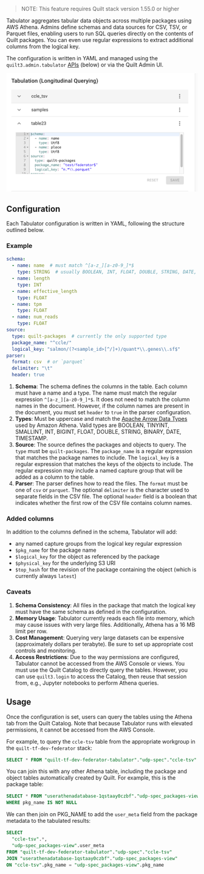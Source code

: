 <!--pytest-codeblocks:skipfile-->
<!-- markdownlint-disable-next-line first-line-h1 -->
> NOTE: This feature requires Quilt stack version 1.55.0 or higher

Tabulator aggregates tabular data objects across multiple packages using AWS
Athena. Admins define schemas and data sources for CSV, TSV, or Parquet files,
enabling users to run SQL queries directly on the contents of Quilt packages.
You can even use regular expressions to extract additional columns from the
logical key.

The configuration is written in YAML and managed using the
`quilt3.admin.tabulator` [APIs](../api-reference/Admin.md#quilt3.admin.tabulator) (below) or via the
Quilt Admin UI.

![Admin UI for setting Tabulator configuration](../imgs/admin-tabulator-config.png)

## Configuration

Each Tabulator configuration is written in YAML, following the structure
outlined below.
### Example

```yaml
schema:
  - name: name  # must match ^[a-z_][a-z0-9_]*$
    type: STRING  # usually BOOLEAN, INT, FLOAT, DOUBLE, STRING, DATE, TIMESTAMP
  - name: length
    type: INT
  - name: effective_length
    type: FLOAT
  - name: tpm
    type: FLOAT
  - name: num_reads
    type: FLOAT
source:
  type: quilt-packages  # currently the only supported type
  package_name: "^ccle/"
  logical_key: "salmon/(?<sample_id>[^/]+)/quant*\\.genes\\.sf$"
parser:
  format: csv  # or `parquet`
  delimiter: "\t"
  header: true
```

1. **Schema**: The schema defines the columns in the table. Each column must
   have a name and a type. The name must match the regular expression
   `^[a-z_][a-z0-9_]*$`.  It does not need to match the column names in the
   document.  However, if the column names are present in the document, you must
   set `header` to `true` in the parser configuration.
2. **Types**:  Must be uppercase and match the [Apache Arrow Data
Types](https://github.com/awslabs/aws-athena-query-federation/tree/master/athena-federation-sdk#datatypes)
used by Amazon Athena.  Valid types are BOOLEAN, TINYINT, SMALLINT, INT, BIGINT,
FLOAT, DOUBLE, STRING, BINARY, DATE, TIMESTAMP.
3. **Source**: The source defines the packages and objects to query. The `type`
   must be `quilt-packages`. The `package_name` is a regular expression that
   matches the package names to include. The `logical_key` is a regular
   expression that matches the keys of the objects to include. The regular
   expression may include a named capture group that will be added as a column
   to the table.
4. **Parser**: The parser defines how to read the files. The `format` must be
   one of `csv` or `parquet`. The optional `delimiter` is the character used to
   separate fields in the CSV file. The optional `header` field is a boolean
   that indicates whether the first row of the CSV file contains column names.

### Added columns

In addition to the columns defined in the schema, Tabulator will add:

- any named capture groups from the logical key regular expression
- `$pkg_name` for the package name
- `$logical_key` for the object as referenced by the package
- `$physical_key` for the underlying S3 URI
- `$top_hash` for the revision of the package containing the object (which is
  currently always `latest`)

### Caveats

1. **Schema Consistency**: All files in the package that match the logical key
   must have the same schema as defined in the configuration.
2. **Memory Usage**: Tabulator currently reads each file into memory, which may
   cause issues with very large files. Additionally, Athena has a 16 MB limit per
   row.
3. **Cost Management**: Querying very large datasets can be expensive
   (approximately dollars per terabyte). Be sure to set up appropriate cost
   controls and monitoring.
4. **Access Restrictions**: Due to the way permissions are configured, Tabulator
   cannot be accessed from the AWS Console or views. You must use the Quilt
   Catalog to directly query the tables.  However, you can use `quilt3.login` to
   access the Catalog, then reuse that session from, e.g., Jupyter notebooks to
   perform Athena queries.

## Usage

Once the configuration is set, users can query the tables using the Athena tab
from the Quilt Catalog. Note that because Tabulator runs with elevated
permissions, it cannot be accessed from the AWS Console.

For example, to query the `ccle-tsv` table from the appropriate workgroup in
the `quilt-tf-dev-federator` stack:

```sql
SELECT * FROM "quilt-tf-dev-federator-tabulator"."udp-spec"."ccle-tsv"
```

You can join this with any other Athena table, including the package and
object tables automatically created by Quilt. For example, this is the package
table:

```sql
SELECT * FROM "userathenadatabase-1qstaay0czbf"."udp-spec_packages-view"
WHERE pkg_name IS NOT NULL
```

We can then join on PKG_NAME to add the `user_meta` field from the package
metadata to the tabulated results:

```sql
SELECT
  "ccle-tsv".*,
  "udp-spec_packages-view".user_meta
FROM "quilt-tf-dev-federator-tabulator"."udp-spec"."ccle-tsv"
JOIN "userathenadatabase-1qstaay0czbf"."udp-spec_packages-view"
ON "ccle-tsv".pkg_name = "udp-spec_packages-view".pkg_name
```

